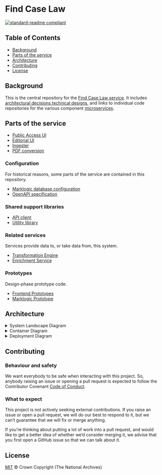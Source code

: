 # Find Case Law

[![standard-readme compliant](https://img.shields.io/badge/readme%20style-standard-brightgreen.svg?style=flat-square)](https://github.com/RichardLitt/standard-readme)

## Table of Contents

- [Background](#background)
- [Parts of the service](#parts-of-the-service)
- [Architecture](#architecture)
- [Contributing](#contributing)
- [License](#license)

## Background

This is the central repository for the [Find Case Law service](https://caselaw.nationalarchives.gov.uk/). It includes [architectural decisions](https://github.com/nationalarchives/ds-find-caselaw-docs/tree/main/doc/adr),[technical designs](https://github.com/nationalarchives/ds-find-caselaw-docs/tree/main/doc/arch), and links to individual code repositories for the various component [microservices](doc/adr/0002-use-a-microservice-architecture.md).

## Parts of the service

* [Public Access UI](https://github.com/nationalarchives/ds-caselaw-public-ui)
* [Editorial UI](https://github.com/nationalarchives/ds-caselaw-editor-ui)
* [Ingester](https://github.com/nationalarchives/ds-caselaw-ingester)
* [PDF conversion](https://github.com/nationalarchives/ds-caselaw-pdf-conversion)

### Configuration

For historical reasons, some parts of the service are contained in this repository.

* [Marklogic database configuration](https://github.com/nationalarchives/ds-find-caselaw-docs/tree/main/marklogic)
* [OpenAPI specification](https://github.com/nationalarchives/ds-find-caselaw-docs/tree/main/doc/openapi)

### Shared support libraries

* [API client](https://github.com/nationalarchives/ds-caselaw-custom-api-client)
* [Utility library](https://github.com/nationalarchives/ds-caselaw-utils)

### Related services

Services provide data to, or take data from, this system.

* [Transformation Engine](https://github.com/nationalarchives/da-transform-dev-documentation/blob/develop/editorial-system-integration/README.md)
* [Enrichment Service](https://github.com/nationalarchives/ds-caselaw-data-enrichment-service)

### Prototypes

Design-phase prototype code.

* [Frontend Prototypes](https://github.com/nationalarchives/ds-caselaw-frontend)
* [Marklogic Prototype](https://github.com/mangiafico/tna-judgments-website)

## Architecture

<details>
  <summary>System Landscape Diagram</summary>

  ![System Landscape Diagram](doc/arch/images/System%20Landscape.png)
</details>

<details>
  <summary>Container Diagram</summary>

  ![Container Diagram](doc/arch/images/Container%20Diagram.png)
</details>

<details>
  <summary>Deployment Diagram</summary>

  ![Deployment Diagram](doc/arch/images/Deployment%20Diagram.png)
</details>

## Contributing

### Behaviour and safety

We want everybody to be safe when interacting with this project. So,
anybody raising an issue or opening a pull request is expected to
follow the Contributor Covenant
[Code of Conduct](https://www.contributor-covenant.org/version/2/1/code_of_conduct/).

### What to expect

This project is not actively seeking external contributions. If you raise an
issue or open a pull request, we will do our best to respond to it, but we
can’t guarantee that we will fix or merge anything.

If you’re thinking about putting a lot of work into a pull request, and would
like to get a better idea of whether we’d consider merging it, we advise that
you first open a GitHub issue so that we can talk about it.

## License

[MIT](LICENSE.md) © Crown Copyright (The National Archives)
